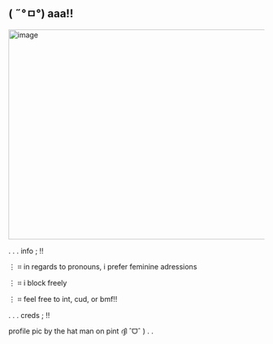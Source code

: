## ( ˶°ㅁ°) aaa!! 

<img width="736" height="414" alt="image" src="https://github.com/user-attachments/assets/92df8426-9672-49a6-9c8c-ec530dd827a9" />

. . . info ; !!

⋮ ⌗ in regards to pronouns, i prefer feminine adressions 

⋮ ⌗ i block freely

⋮ ⌗ feel free to int, cud, or bmf!!

. . . creds ; !! 

profile pic by the hat man on pint ദ്ദി ˆᗜˆ ) . .
